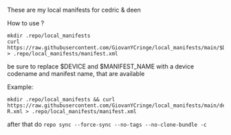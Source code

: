 These are my local manifests for cedric & deen

How to use ?


```
mkdir .repo/local_manifests
curl https://raw.githubusercontent.com/GiovanYCringe/local_manifests/main/$DEVICE/$MANIFEST_NAME > .repo/local_manifests/manifest.xml
```
be sure to replace $DEVICE and $MANIFEST_NAME with a device codename and manifest name, that are available

Example:
```
mkdir .repo/local_manifests && curl https://raw.githubusercontent.com/GiovanYCringe/local_manifests/main/deen/A11Magnus-R.xml > .repo/local_manifests/manifest.xml
```

after that do `repo sync --force-sync --no-tags --no-clone-bundle -c`
